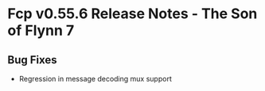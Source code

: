 # Fcp v0.55.6 Release Notes - The Son of Flynn 7

## Bug Fixes

* Regression in message decoding mux support

